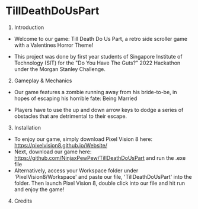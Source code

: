 # TillDeathDoUsPart

1) Introduction 
- Welcome to our game: Till Death Do Us Part, a retro side scroller game with a Valentines Horror Theme! 

- This project was done by first year students of Singapore Institute of Technology (SIT)
 for the "Do You Have The Guts?" 2022 Hackathon under the Morgan Stanley Challenge.

	
2) Gameplay & Mechanics

- Our game features a zombie running away from his bride-to-be, in hopes of escaping his horrible fate: Being Married 

- Players have to use the up and down arrow keys to dodge a series of obstacles that are detrimental to their escape. 
	
3) Installation 

- To enjoy our game, simply download Pixel Vision 8 here: https://pixelvision8.github.io/Website/
- Next, download our game here: https://github.com/NinjaxPewPew/TillDeathDoUsPart and run the .exe file
- Alternatively, access your Workspace folder under 'PixelVision8/Workspace' and paste our file, 'TillDeathDoUsPart' into the folder.
Then launch Pixel Vision 8, double click into our file and hit run and enjoy the game!

4) Credits
